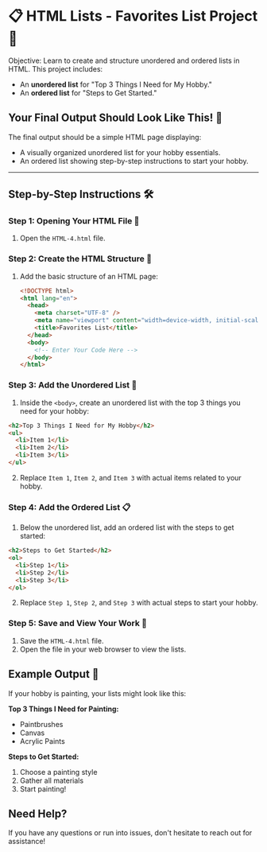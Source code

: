 # 📋 HTML Lists - Favorites List Project 🌟

Objective: Learn to create and structure unordered and ordered lists in HTML. This project includes:

- An **unordered list** for "Top 3 Things I Need for My Hobby."
- An **ordered list** for "Steps to Get Started."

## Your Final Output Should Look Like This! 📸

The final output should be a simple HTML page displaying:

- A visually organized unordered list for your hobby essentials.
- An ordered list showing step-by-step instructions to start your hobby.

---

## Step-by-Step Instructions 🛠️

### Step 1: Opening Your HTML File 📂

1. Open the `HTML-4.html` file.

### Step 2: Create the HTML Structure 📄

1. Add the basic structure of an HTML page:

   ```html
   <!DOCTYPE html>
   <html lang="en">
     <head>
       <meta charset="UTF-8" />
       <meta name="viewport" content="width=device-width, initial-scale=1.0" />
       <title>Favorites List</title>
     </head>
     <body>
       <!-- Enter Your Code Here -->
     </body>
   </html>
   ```

### Step 3: Add the Unordered List 📝

1. Inside the `<body>`, create an unordered list with the top 3 things you need for your hobby:

```html
<h2>Top 3 Things I Need for My Hobby</h2>
<ul>
  <li>Item 1</li>
  <li>Item 2</li>
  <li>Item 3</li>
</ul>
```

2. Replace `Item 1`, `Item 2`, and `Item 3` with actual items related to your hobby.

### Step 4: Add the Ordered List 📋

1. Below the unordered list, add an ordered list with the steps to get started:

```html
<h2>Steps to Get Started</h2>
<ol>
  <li>Step 1</li>
  <li>Step 2</li>
  <li>Step 3</li>
</ol>
```

2. Replace `Step 1`, `Step 2`, and `Step 3` with actual steps to start your hobby.

### Step 5: Save and View Your Work 💾

1. Save the `HTML-4.html` file.
2. Open the file in your web browser to view the lists.

## Example Output 🌟

If your hobby is painting, your lists might look like this:

**Top 3 Things I Need for Painting:**

- Paintbrushes
- Canvas
- Acrylic Paints

**Steps to Get Started:**

1. Choose a painting style
2. Gather all materials
3. Start painting!

## Need Help?

If you have any questions or run into issues, don't hesitate to reach out for assistance!
